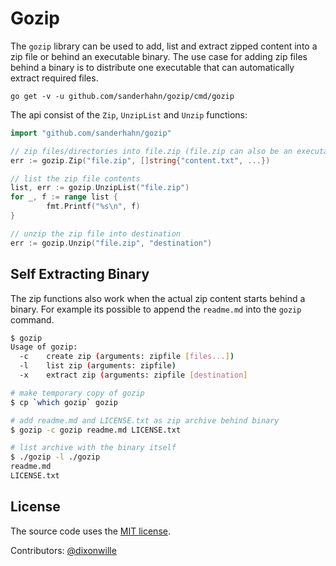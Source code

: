 # Gozip

The `gozip` library can be used to add, list and extract zipped content into a
zip file or behind an executable binary. The use case for adding zip files
behind a binary is to distribute one executable that can automatically extract
required files.

```
go get -v -u github.com/sanderhahn/gozip/cmd/gozip
```

The api consist of the `Zip`, `UnzipList` and `Unzip` functions:

```go
import "github.com/sanderhahn/gozip"

// zip files/directories into file.zip (file.zip can also be an executable)
err := gozip.Zip("file.zip", []string{"content.txt", ...})

// list the zip file contents
list, err := gozip.UnzipList("file.zip")
for _, f := range list {
        fmt.Printf("%s\n", f)
}

// unzip the zip file into destination
err := gozip.Unzip("file.zip", "destination")
```

## Self Extracting Binary

The zip functions also work when the actual zip content starts behind a binary.
For example its possible to append the `readme.md` into the `gozip` command.

```bash
$ gozip
Usage of gozip:
  -c	create zip (arguments: zipfile [files...])
  -l	list zip (arguments: zipfile)
  -x	extract zip (arguments: zipfile [destination]

# make temporary copy of gozip
$ cp `which gozip` gozip

# add readme.md and LICENSE.txt as zip archive behind binary
$ gozip -c gozip readme.md LICENSE.txt

# list archive with the binary itself
$ ./gozip -l ./gozip
readme.md
LICENSE.txt
```

## License

The source code uses the [MIT license](LICENSE.txt).

Contributors: [@dixonwille](https://github.com/dixonwille)
